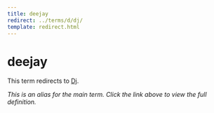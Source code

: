```yaml
---
title: deejay
redirect: ../terms/d/dj/
template: redirect.html
---
```


# deejay

This term redirects to [Dj](../terms/d/dj/).

*This is an alias for the main term. Click the link above to view the full definition.*
